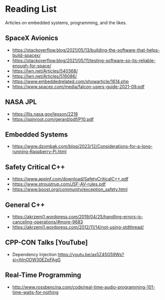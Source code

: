 # Reading List
Articles on embedded systems, programming, and the likes.

## SpaceX Avionics
- https://stackoverflow.blog/2021/05/13/building-the-software-that-helps-build-spacex/
- https://stackoverflow.blog/2021/05/11/testing-software-so-its-reliable-enough-for-space/
- https://lwn.net/Articles/540368/
- https://lwn.net/Articles/516086/
- https://www.embeddedrelated.com/showarticle/1614.php
- https://www.spacex.com/media/falcon-users-guide-2021-09.pdf

## NASA JPL
- https://llis.nasa.gov/lesson/2218
- https://spinroot.com/gerard/pdf/P10.pdf

## Embedded Systems
- https://www.dzombak.com/blog/2023/12/Considerations-for-a-long-running-Raspberry-Pi.html

## Safety Critical C++ 
- https://www.appinf.com/download/SafetyCriticalC++.pdf
- https://www.stroustrup.com/JSF-AV-rules.pdf
- https://www.boost.org/community/exception_safety.html

## General C++ 
- https://akrzemi1.wordpress.com/2019/04/25/handling-errors-is-canceling-operations/#more-9683
- https://akrzemi1.wordpress.com/2012/11/14/not-using-stdthread/

## CPP-CON Talks [YouTube]
- Dependency Injection https://youtu.be/as5Z45G59Ws?si=jhlnODW30EZpFAgG
## Real-Time Programming 
- http://www.rossbencina.com/code/real-time-audio-programming-101-time-waits-for-nothing



